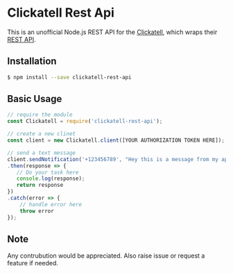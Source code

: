 # Clickatell Rest Api

This is an unofficial Node.js REST API for the [Clickatell](https://www.clickatell.com/), which wraps their [REST API](https://www.clickatell.com/developers/2015/10/08/rest-api/).
## Installation

```sh
$ npm install --save clickatell-rest-api
```
## Basic Usage

```js
// require the module
const Clickatell = require('clickatell-rest-api');

// create a new clinet
const client = new Clickatell.client([YOUR AUTHORIZATION TOKEN HERE]);

// send a text message
client.sendNotification('+123456789', "Hey this is a message from my app")
.then(response => {
   // Do your task here
   console.log(response);
   return response
})
.catch(error => {
    // handle error here
    throw error
});
```

## Note
Any contrubution would be appreciated. Also raise issue or request a feature if needed.